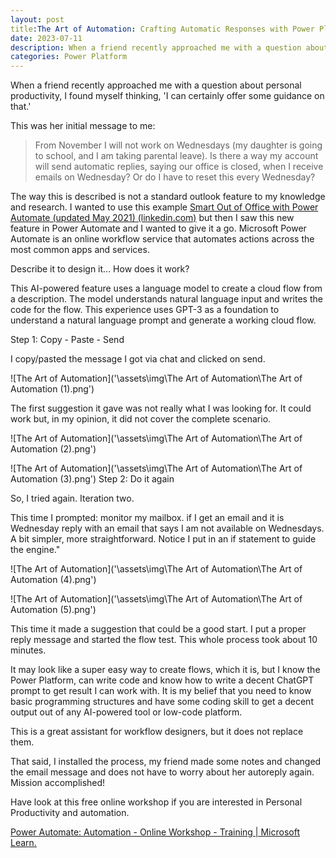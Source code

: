```yaml
---
layout: post
title:The Art of Automation: Crafting Automatic Responses with Power Platform and AI
date: 2023-07-11 
description: When a friend recently approached me with a question about personal productivity, I found myself thinking, 'I can certainly offer some guidance on that.'
categories: Power Platform
---
```


When a friend recently approached me with a question about personal productivity, I found myself thinking, 'I can certainly offer some guidance on that.'

This was her initial message to me:

> From November I will not work on Wednesdays (my daughter is going to school, and I am taking parental leave). Is there a way my account will send automatic replies, saying our office is closed, when I receive emails on Wednesday? Or do I have to reset this every Wednesday?

The way this is described is not a standard outlook feature to my knowledge and research. I wanted to use this example [Smart Out of Office with Power Automate (updated May 2021) (linkedin.com)](https://www.linkedin.com/pulse/smart-out-office-microsoft-flow-marc-de-kleijn) but then I saw this new feature in Power Automate and I wanted to give it a go. Microsoft Power Automate is an online workflow service that automates actions across the most common apps and services.

Describe it to design it... How does it work?

This AI-powered feature uses a language model to create a cloud flow from a description. The model understands natural language input and writes the code for the flow. This experience uses GPT-3 as a foundation to understand a natural language prompt and generate a working cloud flow.

Step 1: Copy - Paste - Send

I copy/pasted the message I got via chat and clicked on send.

![The Art of Automation]('\assets\img\The Art of Automation\The Art of Automation (1).png')

  
The first suggestion it gave was not really what I was looking for. It could work but, in my opinion, it did not cover the complete scenario.

![The Art of Automation]('\assets\img\The Art of Automation\The Art of Automation (2).png')

![The Art of Automation]('\assets\img\The Art of Automation\The Art of Automation (3).png')
Step 2: Do it again

So, I tried again. Iteration two.

This time I prompted: monitor my mailbox. if I get an email and it is Wednesday reply with an email that says I am not available on Wednesdays. A bit simpler, more straightforward. Notice I put in an if statement to guide the engine."

![The Art of Automation]('\assets\img\The Art of Automation\The Art of Automation (4).png')

![The Art of Automation]('\assets\img\The Art of Automation\The Art of Automation (5).png')

This time it made a suggestion that could be a good start. I put a proper reply message and started the flow test. This whole process took about 10 minutes.

It may look like a super easy way to create flows, which it is, but I know the Power Platform, can write code and know how to write a decent ChatGPT prompt to get result I can work with. It is my belief that you need to know basic programming structures and have some coding skill to get a decent output out of any AI-powered tool or low-code platform.

This is a great assistant for workflow designers, but it does not replace them.

That said, I installed the process, my friend made some notes and changed the email message and does not have to worry about her autoreply again. Mission accomplished!

Have look at this free online workshop if you are interested in Personal Productivity and automation.

[Power Automate: Automation - Online Workshop - Training | Microsoft Learn.](https://learn.microsoft.com/en-us/training/paths/robotic-process-automation-online-workshop/)